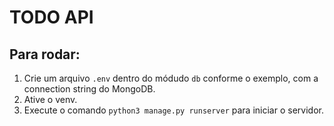 # TODO API

## Para rodar:
1. Crie um arquivo `.env` dentro do módudo `db` conforme o exemplo, com a connection string do MongoDB.
2. Ative o venv.
3. Execute o comando `python3 manage.py runserver` para iniciar o servidor.

